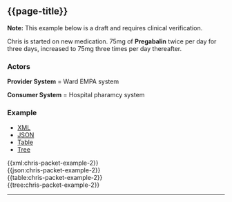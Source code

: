 <a name="example2"></a>
## {{page-title}}

<div class="nhsd-a-box nhsd-a-box--bg-light-blue nhsd-!t-margin-bottom-6 nhsd-t-body"><strong>Note:</strong> This example below is a draft and requires clinical verification.</div>

Chris is started on new medication. 75mg of **Pregabalin** twice per day for three days, increased to 75mg three times per day thereafter.

### Actors

**Provider System** = Ward EMPA system

**Consumer System** = Hospital pharamcy system

### Example

<!--// start of code snippet -->
<div>
    <ul class="nav nav-tabs" role="tablist">
      <li role="presentation" class="active">
        <a href="#xml-2" aria-controls="xml" role="tab" data-toggle="tab">XML</a>
      </li>
      <li role="presentation">
        <a href="#json-2" aria-controls="json" role="tab" data-toggle="tab">JSON</a>
      </li>
        <li role="presentation">
        <a href="#table-2" aria-controls="table" role="tab" data-toggle="tab">Table</a>
      </li>
      <li role="presentation">
        <a href="#tree-2" aria-controls="tree" role="tab" data-toggle="tab">Tree</a>
      </li>
  </ul>

  <!-- Tab panes -->
  <div class="tab-content snippet">
    <div role="tabpanel" class="tab-pane active" id="xml-2">
      {{xml:chris-packet-example-2}}
    </div>
    <div role="tabpanel" class="tab-pane" id="json-2">
      {{json:chris-packet-example-2}}
    </div>
    <div role="tabpanel" class="tab-pane" id="table-23">
      {{table:chris-packet-example-2}}
    </div>
    <div role="tabpanel" class="tab-pane" id="tree-2">
      {{tree:chris-packet-example-2}}
    </div>
  </div>
</div>
<!--// end of code snippet -->

---